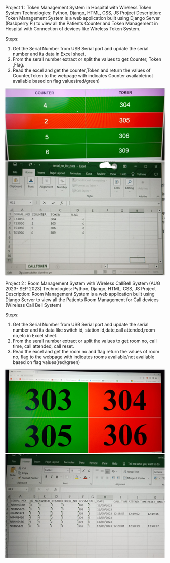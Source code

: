 Project 1 : Token Management System in Hospital with Wireless Token System
Technologies: Python, Django, HTML, CSS, JS
Project Description:
Token Management System is a web application built using Django Server (Rasbperry Pi) 
to view all the Patients Counter and Token Management in Hospital with Connection of devices like Wireless Token System.

Steps:
1. Get the Serial Number from USB Serial port and update the serial number and its data in Excel sheet.
2. From the serail number extract or split the values to get Counter, Token ,Flag.
3. Read the excel and get the counter,Token and return the values of Counter,Token to the webpage with indicates Counter available/not available based on flag values(red/green)

![image](output/token_manage_webpage.jpg)
![image](output/token_manage_excel.jpg)


Project 2 : Room Management System with Wireless CallBell System (AUG 2023- SEP 2023)
Technologies: Python, Django, HTML, CSS, JS
Project Description:
Room Management System is a web application built using Django Server to view all the Patients Room Management for Call devices (Wireless Call Bell System)

Steps:
1. Get the Serial Number from USB Serial port and update the serial number and its data like switch id, station id,date,call attended,room no,etc in Excel sheet.
2. From the serail number extract or split the values to get room no, call time, call attended, call reset.
3. Read the excel and get the room no and flag return the values of room no, flag to the webpage with indicates rooms available/not available based on flag values(red/green)

![image](output/room_manage_webpage.jpg)
![image](output/room_manage_excel.jpg)
